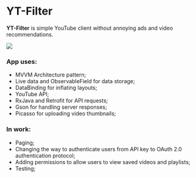 # YT-Filter
<strong>YT-Filter</strong> is simple YouTube client without annoying ads and video recommendations.

![](YT-Filter.gif)

### App uses:
* MVVM Architecture pattern;
* Live data and ObservableField for data storage;
* DataBinding for inflating layouts;
* YouTube API;
* RxJava and Retrofit for API requests;
* Gson for handling server responses;
* Picasso for uploading video thumbnails;

### In work:
* Paging;
* Changing the way to authenticate users from API key to OAuth 2.0 authentication protocol;
* Adding permissions to allow users to view saved videos and playlists;
* Testing;



